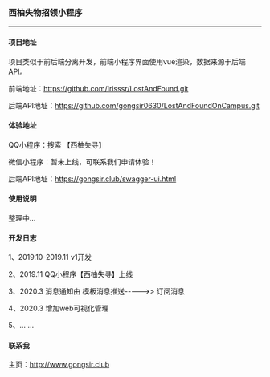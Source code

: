 ### 西柚失物招领小程序

<hr/>

#### 项目地址

项目类似于前后端分离开发，前端小程序界面使用vue渲染，数据来源于后端API。

前端地址：https://github.com/Irisssr/LostAndFound.git

后端API地址：https://github.com/gongsir0630/LostAndFoundOnCampus.git

#### 体验地址

QQ小程序：搜索 【西柚失寻】

微信小程序：暂未上线，可联系我们申请体验！

后端API地址：https://gongsir.club/swagger-ui.html

#### 使用说明

整理中...

#### 开发日志

1、2019.10-2019.11 v1开发

2、2019.11 QQ小程序【西柚失寻】上线

3、2020.3 消息通知由 模板消息推送----->> 订阅消息

4、2020.3 增加web可视化管理

5、... ...

#### 联系我

主页：http://www.gongsir.club

